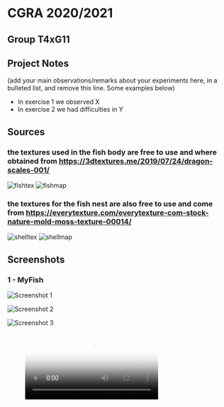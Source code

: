 # CGRA 2020/2021

## Group T4xG11

## Project Notes

(add your main observations/remarks about your experiments here, in a bulleted list, and remove this line. Some examples below)

- In exercise 1 we observed X
- In exercise 2 we had difficulties in Y

## Sources

### the textures used in the fish body are free to use and where obtained from https://3dtextures.me/2019/07/24/dragon-scales-001/
![fishtex](images/fish_textures/Dragon_Scales_001_basecolor.jpg)
![fishmap](images/fish_textures/Dragon_Scales_001_normal.jpg)
### the textures for the fish nest are also free to use and come from https://everytexture.com/everytexture-com-stock-nature-mold-moss-texture-00014/
![shelltex](images/seashellTex/everytexture.com-stock-nature-mold-moss-texture-00014.jpg)
![shellmap](images/seashellTex/everytexture.com-stock-nature-mold-moss-texture-00014-normal-1024.jpg)


## Screenshots


### 1 - MyFish

![Screenshot 1](screenshots/proj-t4g11-1a.png)

![Screenshot 2](screenshots/proj-t4g11-1b.png)

![Screenshot 3](screenshots/proj-t4g11-1c.png)

<figure class="video_container">
  <video controls="true" allowfullscreen="true" poster="screenshots/proj-t4g11-1c.png">
    <source src="screenshots/proj-t4g11-1d.mp4" type="video/mp4">
  </video>
</figure>
